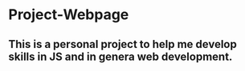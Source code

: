# Project-Webpage
## This is a personal project to help me develop skills in JS and in genera web development.

